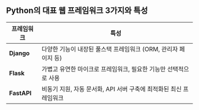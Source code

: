 ## Python의 대표 웹 프레임워크 3가지와 특성

| 프레임워크 | 특성 |
|------------|------|
| **Django** | 다양한 기능이 내장된 풀스택 프레임워크 (ORM, 관리자 페이지 등) |
| **Flask**  | 가볍고 유연한 마이크로 프레임워크, 필요한 기능만 선택적으로 사용 |
| **FastAPI**| 비동기 지원, 자동 문서화, API 서버 구축에 최적화된 최신 프레임워크 |
